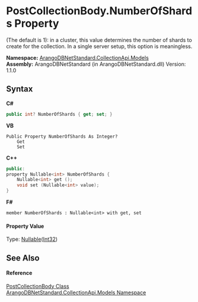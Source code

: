 # PostCollectionBody.NumberOfShards Property 
 

(The default is 1): in a cluster, this value determines the number of shards to create for the collection. In a single server setup, this option is meaningless.

**Namespace:**&nbsp;<a href="eddef630-2e74-9b99-ee5b-91305adea48b">ArangoDBNetStandard.CollectionApi.Models</a><br />**Assembly:**&nbsp;ArangoDBNetStandard (in ArangoDBNetStandard.dll) Version: 1.1.0

## Syntax

**C#**<br />
``` C#
public int? NumberOfShards { get; set; }
```

**VB**<br />
``` VB
Public Property NumberOfShards As Integer?
	Get
	Set
```

**C++**<br />
``` C++
public:
property Nullable<int> NumberOfShards {
	Nullable<int> get ();
	void set (Nullable<int> value);
}
```

**F#**<br />
``` F#
member NumberOfShards : Nullable<int> with get, set

```


#### Property Value
Type: <a href="https://docs.microsoft.com/dotnet/api/system.nullable-1" target="_blank" rel="noopener noreferrer">Nullable</a>(<a href="https://docs.microsoft.com/dotnet/api/system.int32" target="_blank" rel="noopener noreferrer">Int32</a>)

## See Also


#### Reference
<a href="dd01270d-520a-693d-96e1-5bb9ef28eb24">PostCollectionBody Class</a><br /><a href="eddef630-2e74-9b99-ee5b-91305adea48b">ArangoDBNetStandard.CollectionApi.Models Namespace</a><br />
